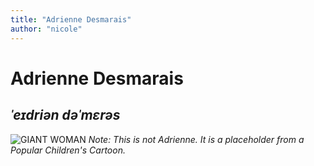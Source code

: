 ```yaml
---
title: "Adrienne Desmarais"
author: "nicole"
---
```

# Adrienne Desmarais
## _ˈe**ɪ**driən dəˈm**ɛ**rəs_
![GIANT WOMAN](https://i.giphy.com/media/cQEDaWo7bW8bS/giphy.webp)
_Note: This is not Adrienne.  It is a placeholder from a Popular Children's Cartoon._